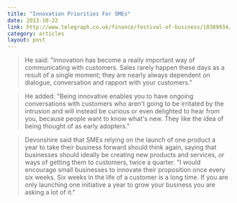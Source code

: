 ```yaml
---
title: "Innovation Priorities For SMEs"
date: 2013-10-22
link: http://www.telegraph.co.uk/finance/festival-of-business/10389934/Soapbox-SMEs-must-place-much-higher-priority-on-being-innovative-says-Simon-Devonshire.html
category: articles
layout: post
---
```


> He said: "Innovation has become a really important way of communicating with
> customers. Sales rarely happen these days as a result of a single moment; they
> are nearly always dependent on dialogue, conversation and rapport with your
> customers."

> He added: "Being innovative enables you to have ongoing conversations with
> customers who aren't going to be irritated by the intrusion and will instead
> be curious or even delighted to hear from you, because people want to know
> what's new. They like the idea of being thought of as early adopters."

> Devonshire said that SMEs relying on the launch of one product a year to take
> their business forward should think again, saying that businesses should
> ideally be creating new products and services, or ways of getting them to
> customers, twice a quarter. "I would encourage small businesses to innovate
> their proposition once every six weeks. Six weeks in the life of a customer is
> a long time. If you are only launching one initiative a year to grow your
> business you are asking a lot of it."
